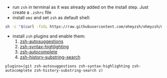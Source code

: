 - run `zsh` in terminal as it was already added on the install step. Just create a `.zshrc` file
- install `omz` and set `zsh` as default shell:
```bash
sh -c "$(curl -fsSL https://raw.githubusercontent.com/ohmyzsh/ohmyzsh/master/tools/install.sh)"
```

- install `zsh` plugins and enable them:
  1. [zsh-autosuggestions](https://github.com/zsh-users/zsh-autosuggestions)
  2. [zsh-syntax-highlighting](https://github.com/zsh-users/zsh-syntax-highlighting)
  3. [zsh-autocomplete](https://github.com/marlonrichert/zsh-autocomplete)
  4. [zsh-history-substring-search](https://github.com/zsh-users/zsh-history-substring-search)
     
```
plugins=(git zsh-autosuggestions zsh-syntax-highlighting zsh-autocomplete zsh-history-substring-search z)
```